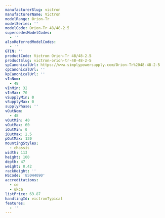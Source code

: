 ```yaml
---
manufacturerSlug: victron
manufacturerName: Victron
modelRange: Orion-Tr
modelSeries: ''
modelCode: Orion-Tr 48/48-2.5
supercedesModelCodes:
  - ''
alsoReferredModelCodes:
  - ''
GTIN: ''
productCode: Victron Orion-Tr 48/48-2.5
productSlug: victron-orion-tr-48-48-2-5
spCanonicalUrl: https://www.simplypowersupply.com/Orion-Tr%2048-48-2-5
cpCanonicalUrl: ''
kpCanonicalUrl: ''
vInNom:
  - 48
vInMin: 32
vInMax: 70
vSupplyMin: 0
vSupplyMax: 0
supplyPhase: ''
vOutNom:
  - 48
vOutMin: 40
vOutMax: 60
iOutMin: 0
iOutMax: 2.5
pOutMax: 120
mountingStyles:
  - chassis
width: 113
height: 100
depth: 47
weight: 0.42
rackHeight: ''
HSCode: '85044090'
accreditations:
  - ce
  - ukca
listPrice: 63.87
handlingId: victronTypical
features:
  - ''
---
```

